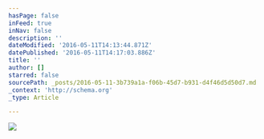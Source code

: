 ```yaml
---
hasPage: false
inFeed: true
inNav: false
description: ''
dateModified: '2016-05-11T14:13:44.871Z'
datePublished: '2016-05-11T14:17:03.886Z'
title: ''
author: []
starred: false
sourcePath: _posts/2016-05-11-3b739a1a-f06b-45d7-b931-d4f46d5d50d7.md
_context: 'http://schema.org'
_type: Article

---
```

![](https://the-grid-user-content.s3-us-west-2.amazonaws.com/ba084866-fa8f-425a-babf-4b3556a4ec50.jpg)